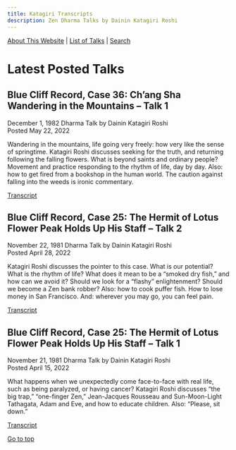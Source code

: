 ```yaml
---
title: Katagiri Transcripts
description: Zen Dharma Talks by Dainin Katagiri Roshi
---
```


[About This Website](about) \| [List of Talks](list) \| [Search](search)

# Latest Posted Talks

## Blue Cliff Record, Case 36: Ch’ang Sha Wandering in the Mountains – Talk 1
December 1, 1982 Dharma Talk by Dainin Katagiri Roshi  
Posted May 22, 2022

Wandering in the mountains, life going very freely: how very like the sense of springtime. Katagiri Roshi discusses seeking for the truth, and returning following the falling flowers. What is beyond saints and ordinary people? Movement and practice responding to the rhythm of life, day by day. Also: how to get fired from a bookshop in the human world. The caution against falling into the weeds is ironic commentary.

[Transcript](1982-12-01-Blue-Cliff-Record-Case-36-Talk-1)

## Blue Cliff Record, Case 25: The Hermit of Lotus Flower Peak Holds Up His Staff – Talk 2
November 22, 1981 Dharma Talk by Dainin Katagiri Roshi  
Posted April 28, 2022

Katagiri Roshi discusses the pointer to this case. What is our potential? What is the rhythm of life? What does it mean to be a “smoked dry fish,” and how can we avoid it? Should we look for a “flashy” enlightenment? Should we become a Zen bank robber? Also: how to cook puffer fish. How to lose money in San Francisco. And: wherever you may go, you can feel pain.

[Transcript](1981-11-22-Blue-Cliff-Record-Case-25-Talk-2)

## Blue Cliff Record, Case 25: The Hermit of Lotus Flower Peak Holds Up His Staff – Talk 1
November 21, 1981 Dharma Talk by Dainin Katagiri Roshi  
Posted April 15, 2022

What happens when we unexpectedly come face-to-face with real life, such as being paralyzed, or having cancer? Katagiri Roshi discusses “the big trap,” “one-finger Zen,” Jean-Jacques Rousseau and Sun-Moon-Light Tathagata, Adam and Eve, and how to educate children. Also: “Please, sit down.”

[Transcript](1981-11-21-Blue-Cliff-Record-Case-25-Talk-1)



[Go to top](https://katagiritranscripts.net)
